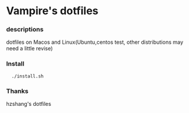# Vampire's dotfiles

### descriptions
  dotfiles on Macos and Linux(Ubuntu,centos test, other distributions may need a little revise)

### Install
```
  ./install.sh
```

### Thanks
hzshang's dotfiles
